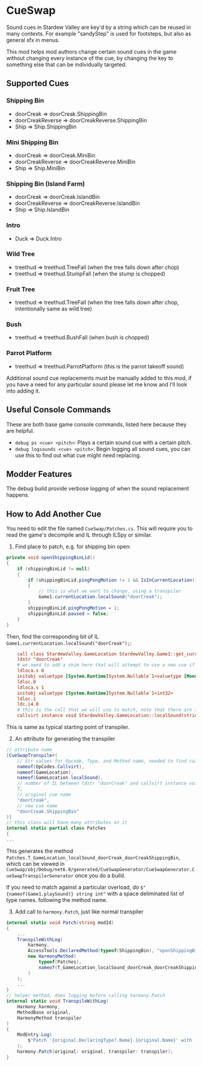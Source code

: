 # CueSwap

Sound cues in Stardew Valley are key'd by a string which can be reused in many contexts. For example "sandyStep" is used for footsteps, but also as general sfx in menus.

This mod helps mod authors change certain sound cues in the game without changing every instance of the cue, by changing the key to something else that can be individually targeted.

## Supported Cues

### Shipping Bin
- doorCreak &rArr; doorCreak.ShippingBin
- doorCreakReverse &rArr; doorCreakReverse.ShippingBin
- Ship &rArr; Ship.ShippingBin

### Mini Shipping Bin
- doorCreak &rArr; doorCreak.MiniBin
- doorCreakReverse &rArr; doorCreakReverse.MiniBin
- Ship &rArr; Ship.MiniBin

### Shipping Bin (Island Farm)
- doorCreak &rArr; doorCreak.IslandBin
- doorCreakReverse &rArr; doorCreakReverse.IslandBin
- Ship &rArr; Ship.IslandBin

### Intro
- Duck &rArr; Duck.Intro

### Wild Tree
- treethud &rArr; treethud.TreeFall (when the tree falls down after chop)
- treethud &rArr; treethud.StumpFall (when the stump is chopped)

### Fruit Tree
- treethud &rArr; treethud.TreeFall (when the tree falls down after chop, intentionally same as wild tree)

### Bush
- treethud &rArr; treethud.BushFall (when bush is chopped)

### Parrot Platform
- treethud &rArr; treethud.ParrotPlatform (this is the parrot takeoff sound)

Additional sound cue replacements must be manually added to this mod, if you have a need for any particular sound please let me know and I'll look into adding it.

## Useful Console Commands

These are both base game console commands, listed here because they are helpful.

- `debug ps <cue> <pitch>`: Plays a certain sound cue with a certain pitch.
- `debug logsounds <cue> <pitch>`: Begin logging all sound cues, you can use this to find out what cue might need replacing.

## Modder Features

The debug build provide verbose logging of when the sound replacement happens.

## How to Add Another Cue

You need to edit the file named `CueSwap/Patches.cs`. This will require you to read the game's decompile and IL through ILSpy or similar.

1. Find place to patch, e.g. for shipping bin open:
```cs
private void openShippingBinLid()
{
    if (shippingBinLid != null)
    {
        if (shippingBinLid.pingPongMotion != 1 && IsInCurrentLocation())
        {
            // this is what we want to change, using a transpiler
            Game1.currentLocation.localSound("doorCreak");
        }
        shippingBinLid.pingPongMotion = 1;
        shippingBinLid.paused = false;
    }
}
```
Then, find the corresponding bit of IL `Game1.currentLocation.localSound("doorCreak");`:
```ini
    call class StardewValley.GameLocation StardewValley.Game1::get_currentLocation()
    ldstr "doorCreak"
    # we need to add a shim here that will attempt to use a new cue if it exists
    ldloca.s 0
    initobj valuetype [System.Runtime]System.Nullable`1<valuetype [MonoGame.Framework]Microsoft.Xna.Framework.Vector2>
    ldloc.0
    ldloca.s 1
    initobj valuetype [System.Runtime]System.Nullable`1<int32>
    ldloc.1
    ldc.i4.0
    # this is the call that we will use to match, note that there are 7 IL between this and ldstr "doorCreak"
    callvirt instance void StardewValley.GameLocation::localSound(string, valuetype [System.Runtime]System.Nullable`1<valuetype [MonoGame.Framework]Microsoft.Xna.Framework.Vector2>, valuetype [System.Runtime]System.Nullable`1<int32>, valuetype StardewValley.Audio.SoundContext)
```
This is same as typical starting point of transpiler.

2. An attribute for generating the transpiler
```cs
// attribute name
[CueSwapTranspiler(
    // Str values for Opcode, Type, and Method name, needed to find callvirt instance void StardewValley.GameLocation::localSound
    nameof(OpCodes.Callvirt),
    nameof(GameLocation),
    nameof(GameLocation.localSound),
    // number of IL between ldstr "doorCreak" and callvirt instance void StardewValley.GameLocation::localSound
    7,
    // original cue name
    "doorCreak",
    // new cue name
    "doorCreak.ShippingBin"
)]
// this class will have many attributes on it
internal static partial class Patches
{
...
```

This generates the method `Patches.T_GameLocation_localSound_doorCreak_doorCreakShippingBin`, which can be viewed in `CueSwap/obj/Debug/net6.0/generated/CueSwapGenerator/CueSwapGenerator.CueSwapTranspilerGenerator` once you do a build.

If you need to match against a particular overload, do `$"{nameof(Game1.playSound)} string int"` with a space deliminated list of type names. following the method name.

3. Add call to `harmony.Patch`, just like normal transpiler
```cs
internal static void Patch(string modId)
{
    ...
    TranspileWithLog(
        harmony,
        AccessTools.DeclaredMethod(typeof(ShippingBin), "openShippingBinLid"),
        new HarmonyMethod(
            typeof(Patches),
            nameof(T_GameLocation_localSound_doorCreak_doorCreakShippingBin)
        )
    );
    ...
}
// helper method, does logging before calling harmony.Patch
internal static void TranspileWithLog(
    Harmony harmony,
    MethodBase original,
    HarmonyMethod transpiler
)
{
    ModEntry.Log(
        $"Patch '{original.DeclaringType?.Name}.{original.Name}' with '{transpiler.method.DeclaringType?.Name}.{transpiler.method.Name}'"
    );
    harmony.Patch(original: original, transpiler: transpiler);
}
```
